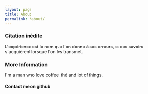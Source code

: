 ```yaml
---
layout: page
title: About
permalink: /about/
---
```


### Citation inédite

L'expérience est le nom que l'on donne à ses erreurs, et ces savoirs s'acquièrent lorsque l'on les transmet.

### More Information

I'm a man who love coffee, thé and lot of things.

#### Contact me on github
